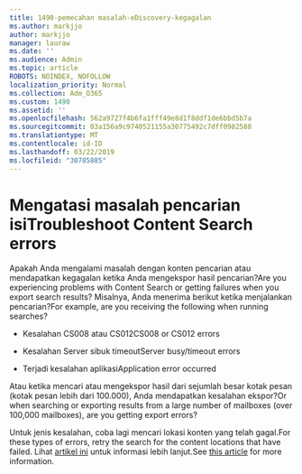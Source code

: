 ```yaml
---
title: 1490-pemecahan masalah-eDiscovery-kegagalan
ms.author: markjjo
author: markjjo
manager: lauraw
ms.date: ''
ms.audience: Admin
ms.topic: article
ROBOTS: NOINDEX, NOFOLLOW
localization_priority: Normal
ms.collection: Adm_O365
ms.custom: 1490
ms.assetid: ''
ms.openlocfilehash: 562a9727f4b6fa1fff49e8d1f8ddf1de6bbd5b7a
ms.sourcegitcommit: 03a156a9c9740521155a30775492c7dff0982588
ms.translationtype: MT
ms.contentlocale: id-ID
ms.lasthandoff: 03/22/2019
ms.locfileid: "30785885"
---
```

# <a name="troubleshoot-content-search-errors"></a><span data-ttu-id="82029-102">Mengatasi masalah pencarian isi</span><span class="sxs-lookup"><span data-stu-id="82029-102">Troubleshoot Content Search errors</span></span>

<span data-ttu-id="82029-103">Apakah Anda mengalami masalah dengan konten pencarian atau mendapatkan kegagalan ketika Anda mengekspor hasil pencarian?</span><span class="sxs-lookup"><span data-stu-id="82029-103">Are you experiencing problems with Content Search or getting failures when you export search results?</span></span>
<span data-ttu-id="82029-104">Misalnya, Anda menerima berikut ketika menjalankan pencarian?</span><span class="sxs-lookup"><span data-stu-id="82029-104">For example, are you receiving the following when running searches?</span></span>

- <span data-ttu-id="82029-105">Kesalahan CS008 atau CS012</span><span class="sxs-lookup"><span data-stu-id="82029-105">CS008 or CS012 errors</span></span>

- <span data-ttu-id="82029-106">Kesalahan Server sibuk timeout</span><span class="sxs-lookup"><span data-stu-id="82029-106">Server busy/timeout errors</span></span>

- <span data-ttu-id="82029-107">Terjadi kesalahan aplikasi</span><span class="sxs-lookup"><span data-stu-id="82029-107">Application error occurred</span></span>

<span data-ttu-id="82029-108">Atau ketika mencari atau mengekspor hasil dari sejumlah besar kotak pesan (kotak pesan lebih dari 100.000), Anda mendapatkan kesalahan ekspor?</span><span class="sxs-lookup"><span data-stu-id="82029-108">Or when searching or exporting results from a large number of mailboxes (over 100,000 mailboxes), are you getting export errors?</span></span>

<span data-ttu-id="82029-109">Untuk jenis kesalahan, coba lagi mencari lokasi konten yang telah gagal.</span><span class="sxs-lookup"><span data-stu-id="82029-109">For these types of errors, retry the search for the content locations that have failed.</span></span> <span data-ttu-id="82029-110">Lihat [artikel ini](https://docs.microsoft.com/office365/securitycompliance/retry-failed-content-search) untuk informasi lebih lanjut.</span><span class="sxs-lookup"><span data-stu-id="82029-110">See  [this article](https://docs.microsoft.com/office365/securitycompliance/retry-failed-content-search) for more information.</span></span>
